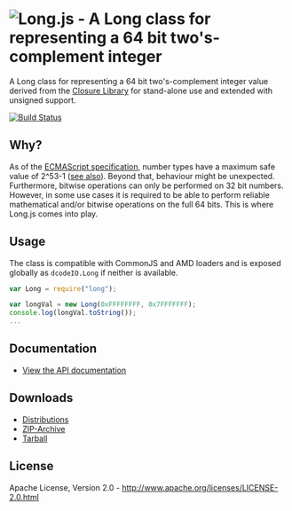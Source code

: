 ![Long.js - A Long class for representing a 64 bit two's-complement integer ](https://raw.github.com/dcodeIO/Long.js/master/long.png)
=======
A Long class for representing a 64 bit two's-complement integer value derived from the [Closure Library](https://code.google.com/p/closure-library/)
for stand-alone use and extended with unsigned support.

[![Build Status](https://travis-ci.org/dcodeIO/Long.js.svg)](https://travis-ci.org/dcodeIO/Long.js)

Why?
----
As of the [ECMAScript specification](http://ecma262-5.com/ELS5_HTML.htm#Section_8.5), number types have a maximum safe
value of 2^53-1 ([see also](https://developer.mozilla.org/en-US/docs/Web/JavaScript/Reference/Global_Objects/Number/MAX_SAFE_INTEGER)).
Beyond that, behaviour might be unexpected. Furthermore, bitwise operations can only be performed on 32 bit numbers.
However, in some use cases it is required to be able to perform reliable mathematical and/or bitwise operations
on the full 64 bits. This is where Long.js comes into play.

Usage
-----
The class is compatible with CommonJS and AMD loaders and is exposed globally as `dcodeIO.Long` if neither is available.

```javascript
var Long = require("long");

var longVal = new Long(0xFFFFFFFF, 0x7FFFFFFF);
console.log(longVal.toString());
...
```

Documentation
-------------
* [View the API documentation](http://htmlpreview.github.io/?https://raw.githubusercontent.com/dcodeIO/Long.js/master/docs/Long.html)

Downloads
---------
* [Distributions](https://github.com/dcodeIO/Long.js/tree/master/dist)
* [ZIP-Archive](https://github.com/dcodeIO/Long.js/archive/master.zip)
* [Tarball](https://github.com/dcodeIO/Long.js/tarball/master)

License
-------
Apache License, Version 2.0 - http://www.apache.org/licenses/LICENSE-2.0.html
